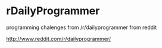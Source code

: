rDailyProgrammer
================

programming chalenges from /r/dailyprogrammer from reddit

http://www.reddit.com/r/dailyprogrammer/

